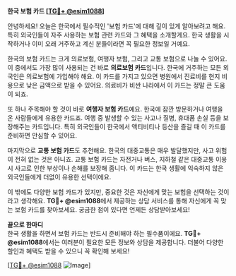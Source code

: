 **한국 보험 카드 [[TG💪+ @esim1088](https://t.me/s/esim1088)]**

안녕하세요! 오늘은 한국에서 필수적인 '보험 카드'에 대해 깊이 있게 알아보려고 해요. 특히 외국인들이 자주 사용하는 보험 관련 카드와 그 혜택을 소개할게요. 한국 생활을 시작하거나 이미 오래 거주하고 계신 분들이라면 꼭 필요한 정보일 거예요.

한국의 보험 카드는 크게 의료보험, 여행자 보험, 그리고 교통 보험으로 나눌 수 있어요. 이 중에서도 가장 많이 사용되는 건 바로 **의료보험 카드**입니다. 한국에 거주하는 모든 외국인은 의료보험에 가입해야 해요. 이 카드를 가지고 있으면 병원에서 진료비를 현지 비용으로 낮은 금액으로 받을 수 있어요. 의료비가 비싼 나라에서 이 카드는 정말 큰 도움이 되죠.

또 하나 주목해야 할 것이 바로 **여행자 보험 카드**예요. 한국에 잠깐 방문하거나 여행을 온 사람들에게 유용한 카드죠. 여행 중 발생할 수 있는 사고나 질병, 휴대품 손실 등을 보장해주는 카드입니다. 특히 외국인들이 한국에서 액티비티나 등산을 즐길 때 이 카드를 준비하면 안심할 수 있어요.

마지막으로 **교통 보험 카드**도 추천해요. 한국의 대중교통은 매우 발달했지만, 사고 위험이 전혀 없는 것은 아니죠. 교통 보험 카드는 자전거나 버스, 지하철 같은 대중교통 이용 시 사고로 인한 부상이나 손해를 보장해 줍니다. 이 카드는 한국 생활에 익숙하지 않은 외국인들에게 더없이 유용한 선택이에요.

이 밖에도 다양한 보험 카드가 있지만, 중요한 것은 자신에게 맞는 보험을 선택하는 것이라고 생각해요. **TG💪+ @esim1088**에서 제공하는 상담 서비스를 통해 자신에게 꼭 맞는 보험 카드를 찾아보세요. 궁금한 점이 있다면 언제든 상담받아보세요!

**끝으로 한마디**  
한국 생활을 하면서 보험 카드는 반드시 준비해야 하는 필수품이에요. **TG💪+ @esim1088**에서는 여러분이 필요한 모든 정보와 상담을 제공합니다. 더불어 다양한 할인과 혜택도 받을 수 있으니 꼭 확인해 보세요!

[[TG💪+ @esim1088](https://t.me/s/esim1088) ![Image](https://i.postimg.cc/Y0z9fWf4/image.png)]